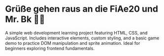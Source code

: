 # Grüße gehen raus an die FiAe20 und Mr. Bk 🧛‍♀️

A simple web development learning project featuring HTML, CSS, and JavaScript. Includes interactive elements, custom styling, and a basic game demo to practice DOM manipulation and sprite animation. Ideal for beginners exploring frontend fundamentals.
